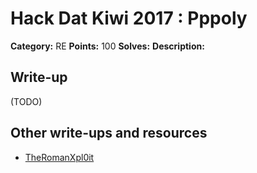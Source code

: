# Hack Dat Kiwi 2017 : Pppoly

**Category:** RE
**Points:** 100
**Solves:**
**Description:**

## Write-up

(TODO)

## Other write-ups and resources

* [TheRomanXpl0it](https://theromanxpl0it.github.io/ctf_hackdatkiwi17/pppoly)
